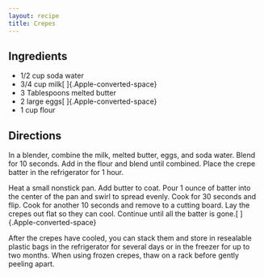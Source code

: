 ```yaml
---
layout: recipe
title: Crepes
---
```


## Ingredients

* 1/2 cup soda water
* 3/4 cup milk[ ]{.Apple-converted-space}
* 3 Tablespoons melted butter
* 2 large eggs[ ]{.Apple-converted-space}
* 1 cup flour

## Directions

In a blender, combine the milk, melted butter, eggs, and soda water.
Blend for 10 seconds. Add in the flour and blend until combined. Place
the crepe batter in the refrigerator for 1 hour.

Heat a small nonstick pan. Add butter to coat. Pour 1 ounce of batter
into the center of the pan and swirl to spread evenly. Cook for 30
seconds and flip. Cook for another 10 seconds and remove to a cutting
board. Lay the crepes out flat so they can cool. Continue until all the
batter is gone.[ ]{.Apple-converted-space}

After the crepes have cooled, you can stack them and store in resealable
plastic bags in the refrigerator for several days or in the freezer for
up to two months. When using frozen crepes, thaw on a rack before gently
peeling apart.

